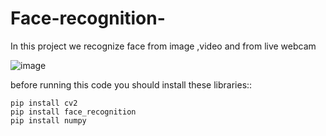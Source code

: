 # Face-recognition-
In this project we recognize face from image ,video and from live webcam 

![image](https://user-images.githubusercontent.com/54232149/184191157-93292deb-ecd2-436c-9e58-5fca13443652.png)



before running this code you should install these libraries::

```
pip install cv2
pip install face_recognition
pip install numpy

